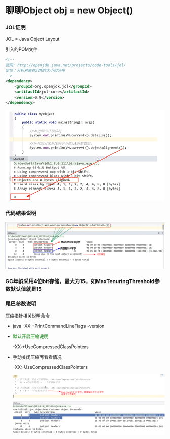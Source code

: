# 聊聊Object obj = new Object()

### JOL证明

JOL = Java Object Layout

引入的POM文件

```xml
<!--
官网: http://openjdk.java.net/projects/code-tools/jol/
定位：分析对象在JVM的大小和分布
-->
<dependency>
    <groupId>org.openjdk.jol</groupId>
	<artifactId>jol-core</artifactId>
	<version>0.9</version>
</dependency>
```

![image-20230729074416728](images/9.JOL库的应用示例.png)

### 代码结果说明

![image-20230729075858398](images/10.创建对象结果说明.png)

### GC年龄采用4位bit存储，最大为15，如MaxTenuringThreshold参数默认值就是15



### 尾巴参数说明

压缩指针相关说明命令

- java -XX:+PrintCommandLineFlags -version

- <font color = 'green'>默认开启压缩说明</font>

  -XX:+UseCompressedClassPointers

- 手动关闭压缩再看看情况

  -XX:-UseCompressedClassPointers

  ![image-20230729090715569](images/11.手动关闭压缩.png)









